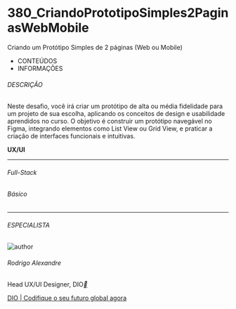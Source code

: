 # 380_CriandoPrototipoSimples2PaginasWebMobile
Criando um Protótipo Simples de 2 páginas (Web ou Mobile)



- CONTEÚDOS
- INFORMAÇÕES

###### DESCRIÇÃO

Neste desafio, você irá criar um protótipo de alta ou média fidelidade para um projeto de sua escolha, aplicando os conceitos de design e usabilidade aprendidos no curso. O objetivo é construir um protótipo navegável no Figma, integrando elementos como List View ou Grid View, e praticar a criação de interfaces funcionais e intuitivas.

**UX/UI**

------

###### Full-Stack

###### Básico

------

###### ESPECIALISTA

![author](https://hermes.dio.me/users/author/photos/30f4896e-10cd-450d-87a2-dc50f62cbfc9.jpg)

###### Rodrigo Alexandre

Head UX/UI Designer, DIO[**](https://www.linkedin.com/in/rodrigo-alexandre-c-8469b010a/)

[DIO | Codifique o seu futuro global agora](https://web.dio.me/lab/criar-um-prototipo-simples-de-2-paginas-web-ou-mobile/learning/f20df4ee-763b-4062-8c45-af5da564d5ce)



